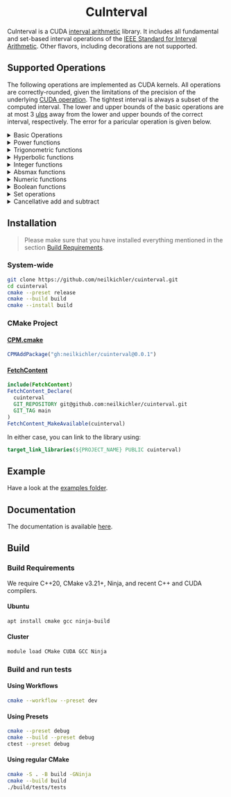 <h1 align='center'>CuInterval</h1>

CuInterval is a CUDA [interval arithmetic](https://en.wikipedia.org/wiki/Interval_arithmetic) library. It includes all fundamental and set-based interval operations of the [IEEE Standard for Interval Arithmetic](https://ieeexplore.ieee.org/stamp/stamp.jsp?tp=&arnumber=7140721).
Other flavors, including decorations are not supported. 
## Supported Operations

The following operations are implemented as CUDA kernels. All operations are correctly-rounded, given the limitations of the precision of the underlying [CUDA operation](https://docs.nvidia.com/cuda/cuda-c-programming-guide/index.html#id200). The tightest interval is always a subset
of the computed interval. The lower and upper bounds of the basic operations are at most 3 [ulps](https://en.wikipedia.org/wiki/Unit_in_the_last_place) away from the lower and upper bounds of the correct interval, respectively.
The error for a paricular operation is given below.

<details>
<summary>Basic Operations</summary>

| Operation          | Function Description                        | Error [ulps] |
|--------------------|---------------------------------------------|--------------|
| pos                | $\mathbb{IR} \rightarrow \mathbb{IR}$     | 0            |
| neg                | $\mathbb{IR} \rightarrow \mathbb{IR}$     | 0            |
| add                | $\mathbb{IR}^2 \rightarrow \mathbb{IR}$ | 0            |
| sub                | $\mathbb{IR}^2 \rightarrow \mathbb{IR}$ | 0            |
| mul                | $\mathbb{IR}^2 \rightarrow \mathbb{IR}$ | 0            |
| div                | $\mathbb{IR}^2 \rightarrow \mathbb{IR}$ | 0            |
| recip              | $\mathbb{IR} \rightarrow \mathbb{IR}$     | 0            |
| sqr                | $\mathbb{IR} \rightarrow \mathbb{IR}$     | 0            |
| sqrt               | $\mathbb{IR} \rightarrow \mathbb{IR}$     | 0            |
| fma                | $\mathbb{IR}^3 \rightarrow \mathbb{IR}$ | 0            |

</details>

<details>
<summary>Power functions</summary>

| Operation | Function Description                        | Error [ulps] |
|-----------|---------------------------------------------|--------------|
| pown      | $\mathbb{IR} \times \mathbb{N} \rightarrow \mathbb{IR}_{\ge \mathbf{0}}$ | 1 |
| pow       | $\mathbb{IR}^2 \rightarrow \mathbb{IR}_{\ge \mathbf{0}}$ | 1 |
| rootn     | $\mathbb{IR}_{\ge \mathbf{0}} \times \mathbb{N} \rightarrow \mathbb{IR}$ | 2 |
| cbrt      | $\mathbb{IR}_{\ge \mathbf{0}} \rightarrow \mathbb{IR}$     | 1            |
| exp       | $\mathbb{IR} \rightarrow \mathbb{IR}$     | 3            |
| exp2      | $\mathbb{IR} \rightarrow \mathbb{IR}$     | 3            |
| exp10     | $\mathbb{IR} \rightarrow \mathbb{IR}$     | 3            |
| expm1     | $\mathbb{IR} \rightarrow \mathbb{IR}$     | 3            |
| log       | $\mathbb{IR}_{\ge \mathbf{0}} \rightarrow \mathbb{IR}$     | 3            |
| log2      | $\mathbb{IR}_{\ge \mathbf{0}} \rightarrow \mathbb{IR}$     | 3            |
| log10     | $\mathbb{IR}_{\ge \mathbf{0}} \rightarrow \mathbb{IR}$ | 3 |
| log1p     | $\mathbb{IR}_{\ge \mathbf{-1}} \rightarrow \mathbb{IR}$ | 3 |

</details>

<details>
<summary>Trigonometric functions</summary>
  
| Operation | Function Description                        | Error [ulps] |
|-----------|---------------------------------------------|--------------|
| sin       | $\mathbb{IR} \rightarrow \mathbb{IR}$ | 2 |
| cos       | $\mathbb{IR} \rightarrow \mathbb{IR}$ | 2 |
| tan       | $\mathbb{IR} \rightarrow \mathbb{IR}$ | 3 |
| asin      | $\mathbb{IR} \rightarrow \mathbb{IR}$ | 3 |
| acos      | $\mathbb{IR} \rightarrow \mathbb{IR}$ | 3 |
| atan      | $\mathbb{IR} \rightarrow \mathbb{IR}$ | 3 |
| atan2     | $\mathbb{IR}^2 \rightarrow \mathbb{IR}$ | 3 |
| sinpi     | $\mathbb{IR} \rightarrow \mathbb{IR}$ | 3 |
| cospi     | $\mathbb{IR} \rightarrow \mathbb{IR}$ | 3 |

</details>

<details>
<summary>Hyperbolic functions</summary>
  
| Operation | Function Description                        | Error [ulps] |
|-----------|---------------------------------------------|--------------|
| sinh      | $\mathbb{IR} \rightarrow \mathbb{IR}$ | 3 |
| cosh      | $\mathbb{IR} \rightarrow \mathbb{IR}$ | 2 |
| tanh      | $\mathbb{IR} \rightarrow \mathbb{IR}$ | 2 |
| asinh     | $\mathbb{IR} \rightarrow \mathbb{IR}$ | 3 |
| acosh     | $\mathbb{IR} \rightarrow \mathbb{IR}$ | 3 |
| atanh     | $\mathbb{IR} \rightarrow \mathbb{IR}$ | 3 |

</details>


<details>
<summary>Integer functions</summary>
  
| Operation          | Function Description                        | Error [ulps] |
|--------------------|---------------------------------------------|--------------|
| sign               | $\mathbb{IR} \rightarrow \\{-1, 0, 1\\}$      | 0            |
| ceil               | $\mathbb{IR} \rightarrow \mathbb{Z}$     | 0            |
| floor              | $\mathbb{IR} \rightarrow \mathbb{Z}$     | 0            |
| trunc              | $\mathbb{IR} \rightarrow \mathbb{Z}$     | 0            |
| roundTiesToEven    | $\mathbb{IR} \rightarrow \mathbb{Z}$     | 0            |
| roundTiesToAway    | $\mathbb{IR} \rightarrow \mathbb{Z}$     | 0            |

</details>

<details>
  <summary>Absmax functions</summary>
  
| Operation          | Function Description                        | Error [ulps] |
|--------------------|---------------------------------------------|--------------|
| abs                | $\mathbb{IR} \rightarrow \mathbb{IR}_{\ge \mathbf{0}}$     | 0            |
| min                | $\mathbb{IR}^2 \rightarrow \mathbb{IR}$ | 0            |
| max                | $\mathbb{IR}^2 \rightarrow \mathbb{IR}$ | 0            |

</details>

<details>
<summary>Numeric functions</summary>
  
| Operation          | Function Description                        | Error [ulps] |
|--------------------|---------------------------------------------|--------------|
| inf                | $\mathbb{IR} \rightarrow \mathbb{R}$        | 0            |
| sup                | $\mathbb{IR} \rightarrow \mathbb{R}$        | 0            |
| mid                | $\mathbb{IR} \rightarrow \mathbb{R}$        | 0            |
| wid                | $\mathbb{IR} \rightarrow \mathbb{R}$        | 0            |
| rad                | $\mathbb{IR} \rightarrow \mathbb{R}$        | 0            |
| mag                | $\mathbb{IR} \rightarrow \mathbb{R}$        | 0            |
| mig                | $\mathbb{IR} \rightarrow \mathbb{R}$        | 0            |

</details>

<details>
<summary>Boolean functions</summary>
  
| Operation          | Function Description                        | Error [ulps] |
|--------------------|---------------------------------------------|--------------|
| equal              | $\mathbb{IR}^2 \rightarrow \mathbb{B}$ | 0            |
| subset             | $\mathbb{IR}^2 \rightarrow \mathbb{B}$ | 0            |
| interior           | $\mathbb{IR}^2 \rightarrow \mathbb{B}$ | 0            |
| disjoint           | $\mathbb{IR}^2 \rightarrow \mathbb{B}$ | 0            |
| isEmpty            | $\mathbb{IR} \rightarrow \mathbb{B}$     | 0            |
| isEntire           | $\mathbb{IR} \rightarrow \mathbb{B}$     | 0            |
| less               | $\mathbb{IR}^2 \rightarrow \mathbb{B}$ | 0            |
| strictLess         | $\mathbb{IR}^2 \rightarrow \mathbb{B}$ | 0            |
| precedes           | $\mathbb{IR}^2 \rightarrow \mathbb{B}$ | 0            |
| strictPrecedes     | $\mathbb{IR}^2 \rightarrow \mathbb{B}$ | 0            |
| isMember           | $\mathbb{R} \times \mathbb{IR} \rightarrow \mathbb{B}$ | 0            |
| isSingleton        | $\mathbb{IR} \rightarrow \mathbb{B}$     | 0            |
| isCommonInterval   | $\mathbb{IR} \rightarrow \mathbb{B}$     | 0            |

</details>


<details>
<summary>Set operations</summary>
  
| Operation          | Function Description                        | Error [ulps] |
|--------------------|---------------------------------------------|--------------|
| intersection       | $\mathbb{IR}^2 \rightarrow \mathbb{IR}$ | 0            |
| convexHull         | $\mathbb{IR}^2 \rightarrow \mathbb{IR}$ | 0            |
</details>


<details>
<summary>Cancellative add and subtract</summary>
  
| Operation          | Function Description                        | Error [ulps] |
|--------------------|---------------------------------------------|--------------|
| cancelMinus        | $\mathbb{IR}^2 \rightarrow \mathbb{IR}$ | 0            |
| cancelPlus         | $\mathbb{IR}^2 \rightarrow \mathbb{IR}$ | 0            |

</details>

## Installation
> Please make sure that you have installed everything mentioned in the section [Build Requirements](#build-requirements).

### System-wide
```bash
git clone https://github.com/neilkichler/cuinterval.git
cd cuinterval
cmake --preset release
cmake --build build
cmake --install build
```

### CMake Project


#### [CPM.cmake](https://github.com/cpm-cmake/CPM.cmake)
```cmake
CPMAddPackage("gh:neilkichler/cuinterval@0.0.1")
```

#### [FetchContent](https://cmake.org/cmake/help/latest/module/FetchContent.html)
```cmake
include(FetchContent)
FetchContent_Declare(
  cuinterval
  GIT_REPOSITORY git@github.com:neilkichler/cuinterval.git
  GIT_TAG main
)
FetchContent_MakeAvailable(cuinterval)
```

In either case, you can link to the library using:
```cmake
target_link_libraries(${PROJECT_NAME} PUBLIC cuinterval)
```

## Example
Have a look at the [examples folder](https://github.com/neilkichler/cuinterval/tree/main/examples).

## Documentation
The documentation is available [here](https://neilkichler.github.io/cuinterval).

## Build

### Build Requirements
We require C++20, CMake v3.21+, Ninja, and recent C++ and CUDA compilers.

#### Ubuntu
```bash
apt install cmake gcc ninja-build
```
#### Cluster
```bash
module load CMake CUDA GCC Ninja
```

### Build and run tests
#### Using Workflows
```bash
cmake --workflow --preset dev
```
#### Using Presets
```bash
cmake --preset debug
cmake --build --preset debug
ctest --preset debug
```
#### Using regular CMake
```bash
cmake -S . -B build -GNinja
cmake --build build
./build/tests/tests
```
